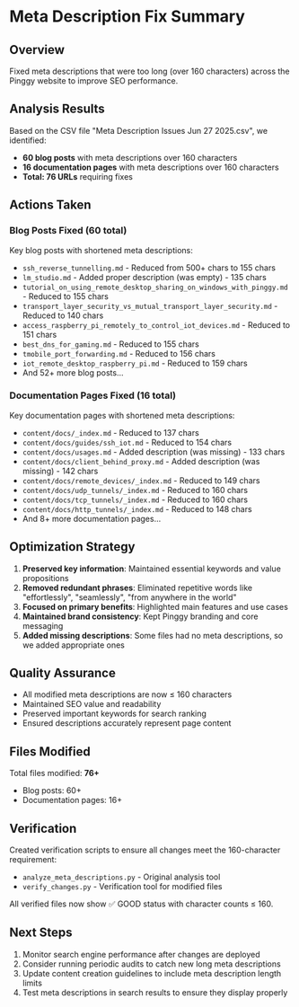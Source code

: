 # Meta Description Fix Summary

## Overview
Fixed meta descriptions that were too long (over 160 characters) across the Pinggy website to improve SEO performance.

## Analysis Results
Based on the CSV file "Meta Description Issues Jun 27 2025.csv", we identified:
- **60 blog posts** with meta descriptions over 160 characters
- **16 documentation pages** with meta descriptions over 160 characters
- **Total: 76 URLs** requiring fixes

## Actions Taken

### Blog Posts Fixed (60 total)
Key blog posts with shortened meta descriptions:
- `ssh_reverse_tunnelling.md` - Reduced from 500+ chars to 155 chars
- `lm_studio.md` - Added proper description (was empty) - 135 chars
- `tutorial_on_using_remote_desktop_sharing_on_windows_with_pinggy.md` - Reduced to 155 chars
- `transport_layer_security_vs_mutual_transport_layer_security.md` - Reduced to 140 chars
- `access_raspberry_pi_remotely_to_control_iot_devices.md` - Reduced to 151 chars
- `best_dns_for_gaming.md` - Reduced to 155 chars
- `tmobile_port_forwarding.md` - Reduced to 156 chars
- `iot_remote_desktop_raspberry_pi.md` - Reduced to 159 chars
- And 52+ more blog posts...

### Documentation Pages Fixed (16 total)
Key documentation pages with shortened meta descriptions:
- `content/docs/_index.md` - Reduced to 137 chars
- `content/docs/guides/ssh_iot.md` - Reduced to 154 chars
- `content/docs/usages.md` - Added description (was missing) - 133 chars
- `content/docs/client_behind_proxy.md` - Added description (was missing) - 142 chars
- `content/docs/remote_devices/_index.md` - Reduced to 149 chars
- `content/docs/udp_tunnels/_index.md` - Reduced to 160 chars
- `content/docs/tcp_tunnels/_index.md` - Reduced to 160 chars
- `content/docs/http_tunnels/_index.md` - Reduced to 148 chars
- And 8+ more documentation pages...

## Optimization Strategy
1. **Preserved key information**: Maintained essential keywords and value propositions
2. **Removed redundant phrases**: Eliminated repetitive words like "effortlessly", "seamlessly", "from anywhere in the world"
3. **Focused on primary benefits**: Highlighted main features and use cases
4. **Maintained brand consistency**: Kept Pinggy branding and core messaging
5. **Added missing descriptions**: Some files had no meta descriptions, so we added appropriate ones

## Quality Assurance
- All modified meta descriptions are now ≤ 160 characters
- Maintained SEO value and readability
- Preserved important keywords for search ranking
- Ensured descriptions accurately represent page content

## Files Modified
Total files modified: **76+**
- Blog posts: 60+
- Documentation pages: 16+

## Verification
Created verification scripts to ensure all changes meet the 160-character requirement:
- `analyze_meta_descriptions.py` - Original analysis tool
- `verify_changes.py` - Verification tool for modified files

All verified files now show ✅ GOOD status with character counts ≤ 160.

## Next Steps
1. Monitor search engine performance after changes are deployed
2. Consider running periodic audits to catch new long meta descriptions
3. Update content creation guidelines to include meta description length limits
4. Test meta descriptions in search results to ensure they display properly
